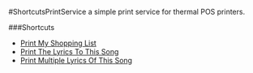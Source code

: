 #ShortcutsPrintService
a simple print service for thermal POS printers.

###Shortcuts
- [Print My Shopping List](https://www.icloud.com/shortcuts/d9cff80cc69744b185fa12f2256f362f)
- [Print The Lyrics To This Song](https://www.icloud.com/shortcuts/e4a20991dea44677bbd4e59e991946be)
- [Print Multiple Lyrics Of This Song](https://www.icloud.com/shortcuts/52670a95db4848959841a2368d93c7b4)